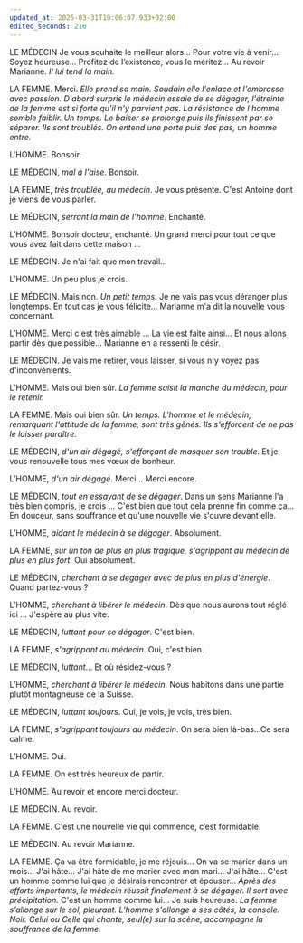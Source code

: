 ```yaml
---
updated_at: 2025-03-31T19:06:07.933+02:00
edited_seconds: 210
---
```

LE MÉDECIN Je vous souhaite le meilleur alors… Pour votre vie à venir… Soyez heureuse… Profitez de l’existence, vous le méritez… Au revoir Marianne. *Il lui tend la main.* 

LA FEMME. Merci. *Elle prend sa main. Soudain elle l'enlace et l'embrasse avec passion. D'abord surpris le médecin essaie de se dégager, l'étreinte de la femme est si forte qu'il n'y parvient pas. La résistance de l'homme semble faiblir. Un temps. Le baiser se prolonge puis ils finissent par se séparer. Ils sont troublés. On entend une porte puis des pas, un homme entre.* 

L'HOMME. Bonsoir. 

LE MÉDECIN, *mal à l'aise*. Bonsoir. 

LA FEMME, *très troublée, au médecin*. Je vous présente. C'est Antoine dont je viens de vous parler. 

LE MÉDECIN, *serrant la main de l'homme*. Enchanté. 

L’HOMME. Bonsoir docteur, enchanté. Un grand merci pour tout ce que vous avez fait dans cette maison ... 

LE MÉDECIN. Je n'ai fait que mon travail… 

L’HOMME. Un peu plus je crois. 

LE MÉDECIN. Mais non. *Un petit temps*. Je ne vais pas vous déranger plus longtemps. En tout cas je vous félicite... Marianne m'a dit la nouvelle vous concernant. 

L’HOMME. Merci c'est très aimable ... La vie est faite ainsi… Et nous allons partir dès que possible… Marianne en a ressenti le désir. 

LE MÉDECIN. Je vais me retirer, vous laisser, si vous n'y voyez pas d'inconvénients. 

L’HOMME. Mais oui bien sûr. *La femme saisit la manche du médecin, pour le retenir.* 

LA FEMME. Mais oui bien sûr. *Un temps. L'homme et le médecin, remarquant l'attitude de la femme, sont très gênés. Ils s'efforcent de ne pas le laisser paraître.* 

LE MÉDECIN, *d'un air dégagé, s'efforçant de masquer son trouble*. Et je vous renouvelle tous mes vœux de bonheur. 

L’HOMME, *d'un air dégagé*. Merci... Merci encore. 

LE MÉDECIN, *tout en essayant de se dégager*. Dans un sens Marianne l'a très bien compris, je crois ... C'est bien que tout cela prenne fin comme ça… En douceur, sans souffrance et qu'une nouvelle vie s'ouvre devant elle. 

L’HOMME, *aidant le médecin à se dégager*. Absolument. 

LA FEMME, *sur un ton de plus en plus tragique, s'agrippant au médecin de plus en plus fort*. Oui absolument. 

LE MÉDECIN, *cherchant à se dégager avec de plus en plus d'énergie*. Quand partez-vous ? 

L’HOMME, *cherchant à libérer le médecin*. Dès que nous aurons tout réglé ici ... J'espère au plus vite. 

LE MÉDECIN, *luttant pour se dégager*. C'est bien. 

LA FEMME, *s'agrippant au médecin*. Oui, c'est bien. 

LE MÉDECIN, *luttant*... Et où résidez-vous ?

L’HOMME, *cherchant à libérer le médecin*. Nous habitons dans une partie plutôt montagneuse de la Suisse. 

LE MÉDECIN, *luttant toujours*. Oui, je vois, je vois, très bien. 

LA FEMME, *s'agrippant toujours au médecin*. On sera bien là-bas…Ce sera calme. 

L’HOMME. Oui. 

LA FEMME. On est très heureux de partir. 

L’HOMME. Au revoir et encore merci docteur. 

LE MÉDECIN. Au revoir.

LA FEMME. C'est une nouvelle vie qui commence, c’est formidable. 

LE MÉDECIN. Au revoir Marianne. 

LA FEMME. Ça va être formidable, je me réjouis... On va se marier dans un mois… J'ai hâte... J'ai hâte de me marier avec mon mari... J'ai hâte... C'est un homme comme lui que je désirais rencontrer et épouser... *Après des efforts importants, le médecin réussit finalement à se dégager. Il sort avec précipitation.* C'est un homme comme lui... Je suis heureuse. *La femme s’allonge sur le sol, pleurant. L’homme s'allonge à ses côtés, la console. Noir. Celui ou Celle qui chante, seul(e) sur la scène, accompagne la souffrance de la femme.*